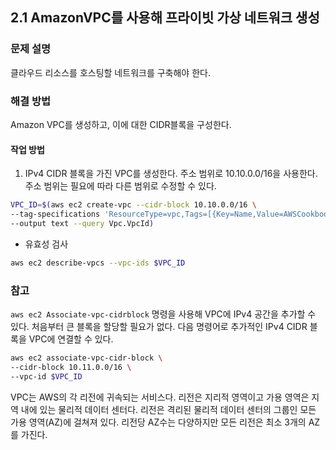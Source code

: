 ## 2.1 AmazonVPC를 사용해 프라이빗 가상 네트워크 생성

### 문제 설명

클라우드 리소스를 호스팅할 네트워크를 구축해야 한다.

### 해결 방법

Amazon VPC를 생성하고, 이에 대한 CIDR블록을 구성한다.

#### 작업 방법

1. IPv4 CIDR 블록을 가진 VPC를 생성한다. 주소 범위로 10.10.0.0/16을 사용한다.
   주소 범위는 필요에 따라 다른 범위로 수정할 수 있다.

```bash
VPC_ID=$(aws ec2 create-vpc --cidr-block 10.10.0.0/16 \
--tag-specifications 'ResourceType=vpc,Tags=[{Key=Name,Value=AWSCookbook201}]' \
--output text --query Vpc.VpcId)
```

- 유효성 검사

```bash
aws ec2 describe-vpcs --vpc-ids $VPC_ID
```

### 참고

`aws ec2 Associate-vpc-cidrblock` 명령을 사용해 VPC에 IPv4 공간을 추가할 수 있다.
처음부터 큰 블록을 할당할 필요가 없다. 다음 명령어로 추가적인 IPv4 CIDR 블록을 VPC에 연결할 수 있다.

```bash
aws ec2 associate-vpc-cidr-block \
--cidr-block 10.11.0.0/16 \
--vpc-id $VPC_ID
```

VPC는 AWS의 각 리전에 귀속되는 서비스다.
리전은 지리적 영역이고 가용 영역은 지역 내에 있는 물리적 데이터 센터다.
리전은 격리된 물리적 데이터 센터의 그룹인 모든 가용 영역(AZ)에 걸쳐져 있다.
리전당 AZ수는 다양하지만 모든 리전은 최소 3개의 AZ를 가진다.
